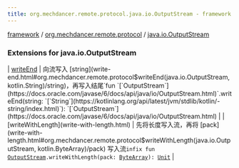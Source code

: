 ```yaml
---
title: org.mechdancer.remote.protocol.java.io.OutputStream - framework
---
```


[framework](../../index.html) / [org.mechdancer.remote.protocol](../index.html) / [java.io.OutputStream](./index.html)

### Extensions for java.io.OutputStream

| [writeEnd](write-end.html) | 向流写入 [string](write-end.html#org.mechdancer.remote.protocol$writeEnd(java.io.OutputStream, kotlin.String)/string)，再写入结尾`fun `[`OutputStream`](https://docs.oracle.com/javase/6/docs/api/java/io/OutputStream.html)`.writeEnd(string: `[`String`](https://kotlinlang.org/api/latest/jvm/stdlib/kotlin/-string/index.html)`): `[`OutputStream`](https://docs.oracle.com/javase/6/docs/api/java/io/OutputStream.html) |
| [writeWithLength](write-with-length.html) | 先将长度写入流，再将 [pack](write-with-length.html#org.mechdancer.remote.protocol$writeWithLength(java.io.OutputStream, kotlin.ByteArray)/pack) 写入流`infix fun `[`OutputStream`](https://docs.oracle.com/javase/6/docs/api/java/io/OutputStream.html)`.writeWithLength(pack: `[`ByteArray`](https://kotlinlang.org/api/latest/jvm/stdlib/kotlin/-byte-array/index.html)`): `[`Unit`](https://kotlinlang.org/api/latest/jvm/stdlib/kotlin/-unit/index.html) |

